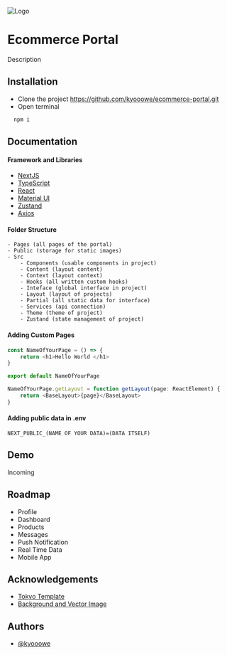 
![Logo](https://mir-s3-cdn-cf.behance.net/project_modules/1400/74731f76965389.5c7945b0cfcc3.gif)


# Ecommerce Portal

Description


## Installation

- Clone the project https://github.com/kyooowe/ecommerce-portal.git
- Open terminal

```bash
  npm i
```
    
## Documentation

#### Framework and Libraries

- [NextJS](https://nextjs.org/)
- [TypeScript](https://www.typescriptlang.org/)
- [React](https://reactjs.org/)
- [Material UI](https://mui.com/)
- [Zustand](https://github.com/pmndrs/zustand)
- [Axios](https://axios-http.com/docs/intro)

#### Folder Structure
    
    - Pages (all pages of the portal)
    - Public (storage for static images)
    - Src
        - Components (usable components in project)
        - Content (layout content)
        - Context (layout context)
        - Hooks (all written custom hooks)
        - Inteface (global interface in project)
        - Layout (layout of projects)
        - Partial (all static data for interface)
        - Services (api connection)
        - Theme (theme of project)
        - Zustand (state management of project)

#### Adding Custom Pages

``` typescript
const NameOfYourPage = () => {
    return <h1>Hello World </h1>
}

export default NameOfYourPage

NameOfYourPage.getLayout = function getLayout(page: ReactElement) {
    return <BaseLayout>{page}</BaseLayout>
}
```

#### Adding public data in .env

    NEXT_PUBLIC_(NAME OF YOUR DATA)=(DATA ITSELF)


## Demo

Incoming


## Roadmap

- Profile
- Dashboard
- Products
- Messages
- Push Notification
- Real Time Data
- Mobile App



## Acknowledgements

 - [Tokyo Template](https://bloomui.com/product/tokyo-free-white-nextjs-typescript-material-ui-admin-dashboard/)
 - [Background and Vector Image](https://www.freepik.com/)


## Authors

- [@kyooowe](https://www.github.com/kyooowe)

